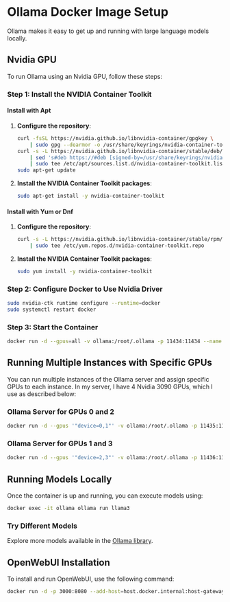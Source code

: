 # Ollama Docker Image Setup

Ollama makes it easy to get up and running with large language models locally.

## Nvidia GPU

To run Ollama using an Nvidia GPU, follow these steps:

### Step 1: Install the NVIDIA Container Toolkit

#### Install with Apt

1. **Configure the repository**:

    ```bash
    curl -fsSL https://nvidia.github.io/libnvidia-container/gpgkey \
        | sudo gpg --dearmor -o /usr/share/keyrings/nvidia-container-toolkit-keyring.gpg
    curl -s -L https://nvidia.github.io/libnvidia-container/stable/deb/nvidia-container-toolkit.list \
        | sed 's#deb https://#deb [signed-by=/usr/share/keyrings/nvidia-container-toolkit-keyring.gpg] https://#g' \
        | sudo tee /etc/apt/sources.list.d/nvidia-container-toolkit.list
    sudo apt-get update
    ```

2. **Install the NVIDIA Container Toolkit packages**:

    ```bash
    sudo apt-get install -y nvidia-container-toolkit
    ```

#### Install with Yum or Dnf

1. **Configure the repository**:

    ```bash
    curl -s -L https://nvidia.github.io/libnvidia-container/stable/rpm/nvidia-container-toolkit.repo \
        | sudo tee /etc/yum.repos.d/nvidia-container-toolkit.repo
    ```

2. **Install the NVIDIA Container Toolkit packages**:

    ```bash
    sudo yum install -y nvidia-container-toolkit
    ```

### Step 2: Configure Docker to Use Nvidia Driver

```bash
sudo nvidia-ctk runtime configure --runtime=docker
sudo systemctl restart docker
```

### Step 3: Start the Container

```bash
docker run -d --gpus=all -v ollama:/root/.ollama -p 11434:11434 --name ollama ollama/ollama
```

## Running Multiple Instances with Specific GPUs

You can run multiple instances of the Ollama server and assign specific GPUs to each instance. In my server, I have 4 Nvidia 3090 GPUs, which I use as described below:

### Ollama Server for GPUs 0 and 2

```bash
docker run -d --gpus '"device=0,1"' -v ollama:/root/.ollama -p 11435:11434 --restart always --name ollama1 --network ollama-network ollama/ollama
```

### Ollama Server for GPUs 1 and 3

```bash
docker run -d --gpus '"device=2,3"' -v ollama:/root/.ollama -p 11436:11434 --restart always --name ollama2 --network ollama-network ollama/ollama
```

## Running Models Locally

Once the container is up and running, you can execute models using:

```bash
docker exec -it ollama ollama run llama3
```

### Try Different Models

Explore more models available in the [Ollama library](https://github.com/ollama/ollama).

## OpenWebUI Installation

To install and run OpenWebUI, use the following command:

```bash
docker run -d -p 3000:8080 --add-host=host.docker.internal:host-gateway -v open-webui:/app/backend/data --name open-webui --restart always ghcr.io/open-webui/open-webui:main
```